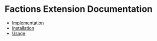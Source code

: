 # Factions Extension Documentation

* [Implementation](implementation.md)
* [Installation](installation.md)
* [Usage](usage.md)
